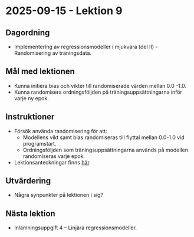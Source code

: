 # 2025-09-15 - Lektion 9

## Dagordning
* Implementering av regressionsmodeller i mjukvara (del II) - Randomisering av träningsdata.

## Mål med lektionen
* Kunna initiera bias och vikter till randomiserade värden mellan 0.0 -1.0.
* Kunna randomisera ordningsföljden på träningsuppsättningarna inför varje ny epok.  

## Instruktioner
* Försök använda randomisering för att:
    * Modellens vikt samt bias randomiseras till flyttal mellan 0.0-1.0 vid programstart.
    * Ordningsföljden som träningsuppsättningarna används på modellen randomiseras varje epok.
* Lektionsanteckningar finns [här](./notes/README.md).

## Utvärdering
* Några synpunkter på lektionen i sig?

## Nästa lektion
* Inlämningsuppgift 4 – Linjära regressionsmodeller.
